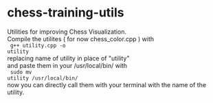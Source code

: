 # chess-training-utils
Utilities for improving Chess Visualization.
<br>
Compile the utilites ( for now chess_color.cpp ) with
<br>    <code> g++ utility.cpp -o utility </code>
<br> replacing name of utility in place of "utility" 
<br> and paste them in your /usr/local/bin/ with
<br>    <code> sudo mv utility /usr/local/bin/ </code>
<br>
now you can directly call them with your terminal with the name of the utility.
